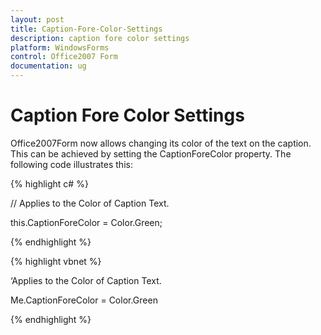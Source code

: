```yaml
---
layout: post
title: Caption-Fore-Color-Settings
description: caption fore color settings 
platform: WindowsForms
control: Office2007 Form
documentation: ug
---
```


# Caption Fore Color Settings 

Office2007Form now allows changing its color of the text on the caption. This can be achieved by setting the CaptionForeColor property. The following code illustrates this:


{% highlight c# %}

// Applies to the Color of Caption Text.

this.CaptionForeColor = Color.Green;

{% endhighlight %}

{% highlight vbnet %}

‘Applies to the Color of Caption Text.

Me.CaptionForeColor = Color.Green

{% endhighlight %}